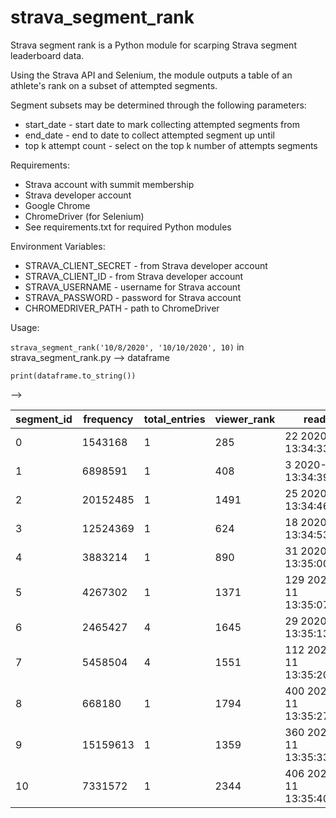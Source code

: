 # strava_segment_rank

Strava segment rank is a Python module for scarping Strava segment leaderboard data. 

Using the Strava API and Selenium, the module outputs a table of an athlete's rank on 
a subset of attempted segments.

Segment subsets may be determined through the following parameters:
- start_date - start date to mark collecting attempted segments from
- end_date - end to date to collect attempted segment up until
- top k attempt count - select on the top k number of attempts segments

Requirements:
- Strava account with summit membership
- Strava developer account
- Google Chrome
- ChromeDriver (for Selenium)
- See requirements.txt for required Python modules

Environment Variables:
- STRAVA_CLIENT_SECRET - from Strava developer account
- STRAVA_CLIENT_ID - from Strava developer account
- STRAVA_USERNAME - username for Strava account
- STRAVA_PASSWORD - password for Strava account 
- CHROMEDRIVER_PATH - path to ChromeDriver

Usage:

`strava_segment_rank('10/8/2020', '10/10/2020', 10)` in strava_segment_rank.py --> dataframe

`print(dataframe.to_string())` 

-->

| segment_id | frequency | total_entries | viewer_rank | read_date                      |
|------------|-----------|---------------|-------------|--------------------------------|
| 0          | 1543168   | 1             | 285         | 22 2020-10-11 13:34:33.103041  |
| 1          | 6898591   | 1             | 408         | 3 2020-10-11 13:34:39.887113   |
| 2          | 20152485  | 1             | 1491        | 25 2020-10-11 13:34:46.897710  |
| 3          | 12524369  | 1             | 624         | 18 2020-10-11 13:34:53.996905  |
| 4          | 3883214   | 1             | 890         | 31 2020-10-11 13:35:00.377438  |
| 5          | 4267302   | 1             | 1371        | 129 2020-10-11 13:35:07.083325 |
| 6          | 2465427   | 4             | 1645        | 29 2020-10-11 13:35:13.897077  |
| 7          | 5458504   | 4             | 1551        | 112 2020-10-11 13:35:20.867946 |
| 8          | 668180    | 1             | 1794        | 400 2020-10-11 13:35:27.041816 |
| 9          | 15159613  | 1             | 1359        | 360 2020-10-11 13:35:33.905752 |
| 10         | 7331572   | 1             | 2344        | 406 2020-10-11 13:35:40.863978 |
